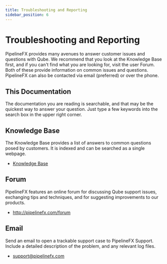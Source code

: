 ```yaml
---
title: Troubleshooting and Reporting 
sidebar_position: 6
---
```


# Troubleshooting and Reporting 

PipelineFX provides many avenues to answer customer issues and questions with Qube. We recommend that you look at the Knowledge Base first, and if you can't find what you are looking for, visit the user Forum. Both of these provide information on common issues and questions. PipelineFX can also be contacted via email (preferred) or over the phone.

## This Documentation

The documentation you are reading is searchable, and that may be the quickest way to answer your question. Just type a few keywords into the search box in the upper right corner. 

## Knowledge Base

The Knowledge Base provides a list of answers to common questions posed by customers. It is indexed and can be searched as a single webpage.

-	[Knowledge Base](knowledge-base)

## Forum

PipelineFX features an online forum for discussing Qube support issues, exchanging tips and techniques, and for suggesting improvements to our products.

-	http://pipelinefx.com/forum

## Email

Send an email to open a trackable support case to PipelineFX Support. Include a detailed description of the problem, and any relevant log files.

-	support@pipelinefx.com
